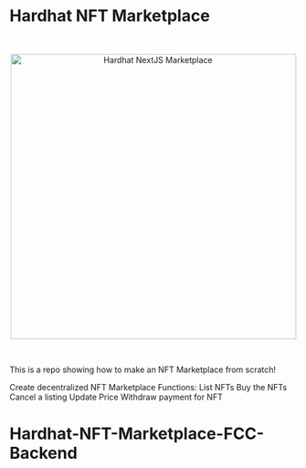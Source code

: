 # Hardhat NFT Marketplace 

<br/>
<p align="center">
<img src="./img/hero.png" width="500" alt="Hardhat NextJS Marketplace">
</a>
</p>
<br/>

This is a repo showing how to make an NFT Marketplace from scratch!


Create decentralized NFT Marketplace
Functions:
List NFTs 
Buy the NFTs
Cancel a listing
Update Price
Withdraw payment for NFT

# Hardhat-NFT-Marketplace-FCC-Backend











